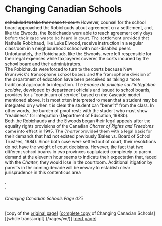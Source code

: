 # Changing Canadian Schools
~~scheduled to take their case to court.~~ However, counsel for the
school board approached the Robichauds about agreement on
a settlement, and, like the Elwoods, the Robichauds were able
to reach agreement only days before their case was to be heard
in court. The settlement provided that Nathalie Robichaud,
like Luke Elwood, receive instruction in a regular classroom in
a neighbourhood school with non-disabled peers. Unfortunately, 
the Robichauds, like the Elwoods, were left respensible for 
their legal expenses while taxpayeres covered the costs
incurred by the school board and their administrators.  
The Robichauds were forced to turn to the courts because
New Brunswick's francophone school boards and the
francophone division of the department of education have been
perceived as taking a more traditional approach to integration.
The *Enoncé de principe sur l’intégration scolaire*, developed by
department officials and issued to school boards,
provides for a "continuum of service" based on the Cascade
model mentioned above. It is most often interpreted to mean
that a student may be integrated only when it is clear the
student can "benefit" from the class. In other words, the
burden of proof rests with the student who must show "readiness"
for integration (Department of Education, 1988b).  
Both the Robichauds and the Elwoods began their legal
appeals after the equality rights provisions of the Canadian
*Charter of Rights and Freedoms* came into effect in 1985. 
The *Charter* provided them with a legal basis for their demands that had not existed previously (Bales vs. Board of School Trustees, 1984). Since both case were settled out of court, their resolutions do not have the weight of court decisions.
However, the fact that two different school boards in two
provinces capitulated completely to parent demand at the
eleventh hour seems to indicate their expectation that, faced with the *Charter*, they would lose in the courtroom. Additional litigation by parents in the coming decade will be newary to
establish clear jurisprudence in this contentious area.

.  
.  

###### Changing Canadian Schools Page 025

[copy of the [original page](/copies-from-original/CCS025.png)]
[[complete copy](/copies-from-original/BestCopy_Changing_Canadian_Schools_Perspectives_on_Disability_and_Inclusion.pdf) of Changing Canadian Schools]
[[whole transscript] (/pages/en/)]
[[next page](Changing_Canadian_Schools-026)]

